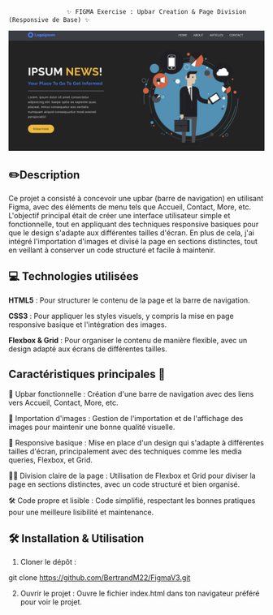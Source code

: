                    ✨ FIGMA Exercise : Upbar Creation & Page Division (Responsive de Base) ✨



![preview](assets/preview.png)





 ## ✏️Description
Ce projet a consisté à concevoir une upbar (barre de navigation) en utilisant Figma, avec des éléments de menu tels que Accueil, Contact, More, etc. L'objectif principal était de créer une interface utilisateur simple et fonctionnelle, tout en appliquant des techniques responsive basiques pour que le design s'adapte aux différentes tailles d'écran. En plus de cela, j'ai intégré l'importation d'images et divisé la page en sections distinctes, tout en veillant à conserver un code structuré et facile à maintenir.

## 💻 Technologies utilisées
**HTML5** : Pour structurer le contenu de la page et la barre de navigation.

**CSS3** : Pour appliquer les styles visuels, y compris la mise en page responsive basique et l'intégration des images.

**Flexbox & Grid** : Pour organiser le contenu de manière flexible, avec un design adapté aux écrans de différentes tailles.

## Caractéristiques principales 🚀

  🎯 Upbar fonctionnelle : 
Création d'une barre de navigation avec des liens vers Accueil, Contact, More, etc.

 🎨 Importation d'images : 
Gestion de l'importation et de l'affichage des images pour maintenir une bonne qualité visuelle.

 📱 Responsive basique : 
Mise en place d'un design qui s'adapte à différentes tailles d'écran, principalement avec des techniques comme les media queries, Flexbox, et Grid.

 🧑‍🏫 Division claire de la page : 
Utilisation de Flexbox et Grid pour diviser la page en sections distinctes, avec un code structuré et bien organisé.

 🛠️ Code propre et lisible : 
Code simplifié, respectant les bonnes pratiques pour une meilleure lisibilité et maintenance.


## 🛠️ Installation & Utilisation
1. Cloner le dépôt :

git clone https://github.com/BertrandM22/FigmaV3.git


2. Ouvrir le projet : Ouvre le fichier index.html dans ton navigateur préféré pour voir le projet.

